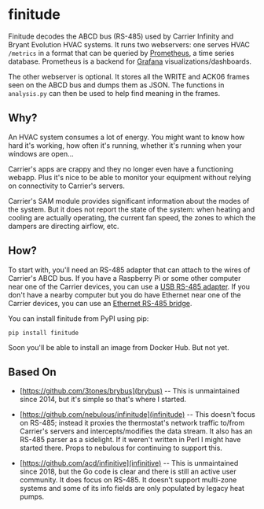 # finitude

Finitude decodes the ABCD bus (RS-485) used by Carrier Infinity and
Bryant Evolution HVAC systems. It runs two webservers: one serves HVAC
`/metrics` in a format that can be queried by
[Prometheus](https://prometheus.io/), a time series database.
Prometheus is a backend for [Grafana](https://grafana.com/)
visualizations/dashboards.

The other webserver is optional. It stores all the WRITE and ACK06
frames seen on the ABCD bus and dumps them as JSON. The functions in
`analysis.py` can then be used to help find meaning in the frames.

## Why?

An HVAC system consumes a lot of energy. You might want to know how
hard it's working, how often it's running, whether it's running when
your windows are open...

Carrier's apps are crappy and they no longer even have a functioning
webapp. Plus it's nice to be able to monitor your equipment without
relying on connectivity to Carrier's servers.

Carrier's SAM module provides significant information about the modes
of the system. But it does not report the state of the system: when
heating and cooling are actually operating, the current fan speed,
the zones to which the dampers are directing airflow, etc.

## How?

To start with, you'll need an RS-485 adapter that can attach to the
wires of Carrier's ABCD bus. If you have a Raspberry Pi or some other
computer near one of the Carrier devices, you can use a [USB RS-485
adapter](https://www.amazon.com/gp/product/B08SM5MX8K). If you don't
have a nearby computer but you do have Ethernet near one of the
Carrier devices, you can use an [Ethernet RS-485
bridge](https://www.amazon.com/gp/product/B07C1TC165).

You can install finitude from PyPI using pip:
```
pip install finitude
```

Soon you'll be able to install an image from Docker Hub. But not yet.

## Based On

* [https://github.com/3tones/brybus](brybus) -- This is unmaintained
since 2014, but it's simple so that's where I started.

* [https://github.com/nebulous/infinitude](infinitude) -- This doesn't
focus on RS-485; instead it proxies the thermostat's network traffic
to/from Carrier's servers and intercepts/modifies the data stream. It
also has an RS-485 parser as a sidelight.  If it weren't written in
Perl I might have started there. Props to nebulous for continuing to
support this.

* [https://github.com/acd/infinitive](infinitive) -- This is
unmaintained since 2018, but the Go code is clear and there is still
an active user community. It does focus on RS-485. It doesn't support
multi-zone systems and some of its info fields are only populated
by legacy heat pumps.
